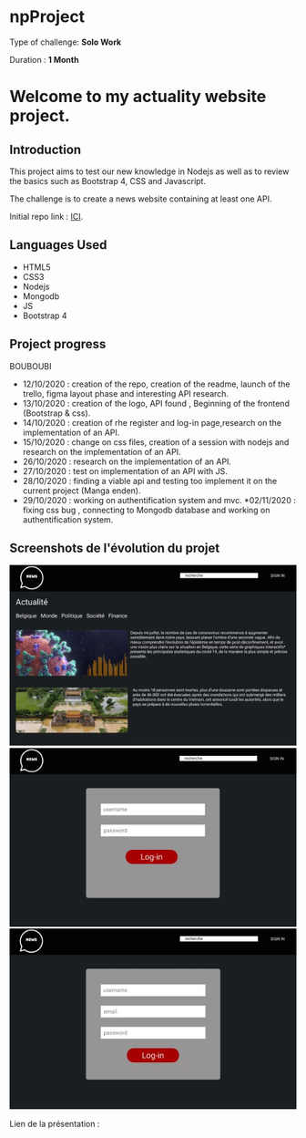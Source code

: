 # npProject
Type of challenge: **Solo Work**

Duration : **1 Month**   


# **Welcome to my actuality website project.**  

## Introduction


This project aims to test our new knowledge in Nodejs as well as to review the basics such as Bootstrap 4, CSS and Javascript.

The challenge is to create a news website containing at least one API.


Initial repo link : [ICI](https://github.com/becodeorg/BXL-Swartz-3-21/tree/master/09-OOP-npProject).

## Languages  Used


* HTML5
* CSS3
* Nodejs
* Mongodb
* JS
* Bootstrap 4

## Project progress
BOUBOUBI
* 12/10/2020 : creation of the repo, creation of the readme, launch of the trello, figma layout phase and interesting API research.
* 13/10/2020 : creation of the logo, API found , Beginning of the frontend (Bootstrap & css).
* 14/10/2020 : creation of rhe register and log-in page,research on the implementation of an API.
* 15/10/2020 : change on css files, creation of a session with nodejs and research on the implementation of an API.
* 26/10/2020 : research on the implementation of an API.
* 27/10/2020 : test on implementation of an API with JS.
* 28/10/2020 : finding a viable api and testing too implement it on the current project (Manga enden).
* 29/10/2020 : working on authentification system and mvc.
*02/11/2020 : fixing css bug , connecting to Mongodb database and working on authentification system.

## Screenshots de l'évolution du projet

![Main page](/assets/News1.JPG)
![Login page](/assets/news2.JPG)
![Register page](/assets/news3.JPG)

Lien de la présentation : 

